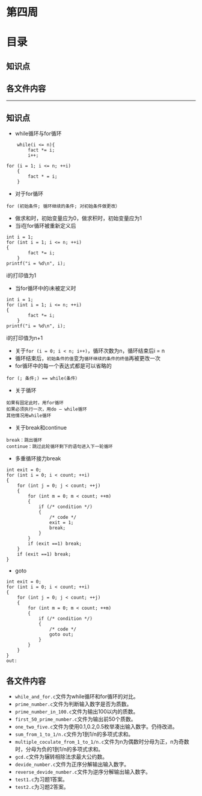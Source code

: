 # 第四周
# 目录
## 知识点
## 各文件内容
- - - -
## 知识点
* while循环与for循环
```
	while(i <= n){
		fact *= i;
		i++;
```

```
for (i = 1; i <= n; ++i)
	{
		fact * = i;
	}
```
* 对于for循环
```
for (初始条件; 循环继续的条件; 对初始条件做更改）
```
* 做求和时，初始变量应为0，做求积时，初始变量应为1
* 当i在for循环被重新定义后
```
int i = 1;
for (int i = 1; i <= n; ++i)
{
		fact *= i;
	}	
printf("i = %d\n", i);
```
i的打印值为1
* 当for循环中的i未被定义时
```
int i = 1;
for (int i = 1; i <= n; ++i)
{
		fact *= i;
	}	
printf("i = %d\n", i);
```
i的打印值为n+1
* 关于`for (i = 0; i < n; i++)`，循环次数为n，循环结束后i = n
* 循环结束后，`初始条件的值`变为`循环继续的条件的终值`再被更改一次
* for循环中的每一个表达式都是可以省略的
```
for (; 条件;) == while(条件）
```
* 关于循环
```
如果有固定此时，用for循环
如果必须执行一次，用do — while循环
其他情况用while循环
```
* 关于break和continue
```
break：跳出循环
continue：跳过此轮循环剩下的语句进入下一轮循环
```
* 多重循环接力break
```
int exit = 0;
for (int i = 0; i < count; ++i)
{
	for (int j = 0; j < count; ++j)
	{
		for (int m = 0; m < count; ++m)
		{
			if (/* condition */)
			{
				/* code */
				exit = 1;
				break;
			}
		}
		if (exit ==1) break;
	}
	if (exit ==1) break;
}
```
* goto
```
int exit = 0;
for (int i = 0; i < count; ++i)
{
	for (int j = 0; j < count; ++j)
	{
		for (int m = 0; m < count; ++m)
		{
			if (/* condition */)
			{
				/* code */
				goto out;
			}
		}
	}
}
out:
```

## 各文件内容
* `while_and_for.c`文件为while循环和for循环的对比。
* `prime_number.c`文件为判断输入数字是否为质数。
* `prime_number_in_100.c`文件为输出100以内的质数。
* `first_50_prime_number.c`文件为输出前50个质数。
* `one_two_five.c`文件为使用0.1,0.2,0.5枚举凑出输入数字。仍待改进。
* `sum_from_1_to_1/n.c`文件为1到1/n的多项式求和。
* `multiple_coculate_from_1_to_1/n.c`文件为n为偶数时分母为正，n为奇数时，分母为负的1到1/n的多项式求和。
* `gcd.c`文件为辗转相除法求最大公约数。
* `devide_number.c`文件为正序分解输出输入数字。
* `reverse_devide_number.c`文件为逆序分解输出输入数字。
* `test1.c`为习题1答案。
* `test2.c`为习题2答案。